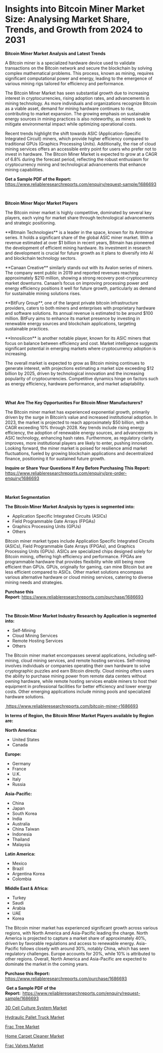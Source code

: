 <p><h1>Insights into Bitcoin Miner Market Size: Analysing Market Share, Trends, and Growth from 2024 to 2031</h1></p><p><strong>Bitcoin Miner Market Analysis and Latest Trends</strong></p>
<p><p>A Bitcoin miner is a specialized hardware device used to validate transactions on the Bitcoin network and secure the blockchain by solving complex mathematical problems. This process, known as mining, requires significant computational power and energy, leading to the emergence of various mining rigs tailored for efficiency and performance. </p><p>The Bitcoin Miner Market has seen substantial growth due to increasing interest in cryptocurrencies, rising adoption rates, and advancements in mining technology. As more individuals and organizations recognize Bitcoin as a viable asset, demand for mining hardware continues to rise, contributing to market expansion. The growing emphasis on sustainable energy sources in mining practices is also noteworthy, as miners seek to mitigate environmental impact while optimizing operational costs.</p><p>Recent trends highlight the shift towards ASIC (Application-Specific Integrated Circuit) miners, which provide higher efficiency compared to traditional GPUs (Graphics Processing Units). Additionally, the rise of cloud mining services offers an accessible entry point for users who prefer not to invest in hardware. The Bitcoin Miner Market is expected to grow at a CAGR of 6.8% during the forecast period, reflecting the robust enthusiasm for cryptocurrency mining and technological advancements that enhance mining capabilities.</p></p>
<p><strong>Get a Sample PDF of the Report:&nbsp;</strong> <a href="https://www.reliableresearchreports.com/enquiry/request-sample/1686693?utm_campaign=3&utm_medium=2&utm_source=Github&utm_content=ia&utm_term=19112024&utm_id=bitcoin-miner">https://www.reliableresearchreports.com/enquiry/request-sample/1686693</a></p>
<p>&nbsp;</p>
<p><strong>Bitcoin Miner Major Market Players</strong></p>
<p><p>The Bitcoin miner market is highly competitive, dominated by several key players, each vying for market share through technological advancements and strategic positioning. </p><p>**Bitmain Technologies** is a leader in the space, known for its Antminer series. It holds a significant share of the global ASIC miner market. With a revenue estimated at over $1 billion in recent years, Bitmain has pioneered the development of efficient mining hardware. Its investment in research and development is crucial for future growth as it plans to diversify into AI and blockchain technology sectors.</p><p>**Canaan Creative** similarly stands out with its Avalon series of miners. The company went public in 2019 and reported revenues reaching approximately $210 million, showing a strong recovery post-cryptocurrency market downturns. Canaan’s focus on improving processing power and energy efficiency positions it well for future growth, particularly as demand for sustainable mining solutions rises.</p><p>**BitFury Group**, one of the largest private bitcoin infrastructure providers, caters to both miners and enterprises with proprietary hardware and software solutions. Its annual revenue is estimated to be around $100 million. BitFury aims to enhance its market presence by investing in renewable energy sources and blockchain applications, targeting sustainable practices.</p><p>**Innosilicon** is another notable player, known for its ASIC miners that focus on balance between efficiency and cost. Market intelligence suggests significant potential in emerging markets where cryptocurrency adoption is increasing.</p><p>The overall market is expected to grow as Bitcoin mining continues to generate interest, with projections estimating a market size exceeding $12 billion by 2025, driven by technological innovation and the increasing popularity of cryptocurrencies. Competitive dynamics hinge on factors such as energy efficiency, hardware performance, and market adaptability.</p></p>
<p>&nbsp;</p>
<p><strong>What Are The Key Opportunities For Bitcoin Miner Manufacturers?</strong></p>
<p><p>The Bitcoin miner market has experienced exponential growth, primarily driven by the surge in Bitcoin’s value and increased institutional adoption. In 2023, the market is projected to reach approximately $50 billion, with a CAGR exceeding 10% through 2028. Key trends include rising energy efficiency, the adoption of renewable energy sources, and advancements in ASIC technology, enhancing hash rates. Furthermore, as regulatory clarity improves, more institutional players are likely to enter, pushing innovation. Looking forward, the miner market is poised for resilience amid market fluctuations, fueled by growing blockchain applications and decentralized finance, positioning it for sustained future growth.</p></p>
<p><strong>Inquire or Share Your Questions If Any Before Purchasing This Report:</strong> <a href="https://www.reliableresearchreports.com/enquiry/pre-order-enquiry/1686693?utm_campaign=3&utm_medium=2&utm_source=Github&utm_content=ia&utm_term=19112024&utm_id=bitcoin-miner">https://www.reliableresearchreports.com/enquiry/pre-order-enquiry/1686693</a></p>
<p>&nbsp;</p>
<p><strong>Market Segmentation</strong></p>
<p><strong>The Bitcoin Miner Market Analysis by types is segmented into:</strong></p>
<p><ul><li>Application Specific Integrated Circuits (ASICs)</li><li>Field Programmable Gate Arrays (FPGAs)</li><li>Graphics Processing Units (GPUs)</li><li>Others</li></ul></p>
<p><p>Bitcoin miner market types include Application Specific Integrated Circuits (ASICs), Field Programmable Gate Arrays (FPGAs), and Graphics Processing Units (GPUs). ASICs are specialized chips designed solely for Bitcoin mining, offering high efficiency and performance. FPGAs are programmable hardware that provides flexibility while still being more efficient than GPUs. GPUs, originally for gaming, can mine Bitcoin but are less efficient compared to ASICs. Other market solutions encompass various alternative hardware or cloud mining services, catering to diverse mining needs and strategies.</p></p>
<p><strong>Purchase this Report:&nbsp;</strong><a href="https://www.reliableresearchreports.com/purchase/1686693?utm_campaign=3&utm_medium=2&utm_source=Github&utm_content=ia&utm_term=19112024&utm_id=bitcoin-miner">https://www.reliableresearchreports.com/purchase/1686693</a></p>
<p>&nbsp;</p>
<p><strong>The Bitcoin Miner Market Industry Research by Application is segmented into:</strong></p>
<p><ul><li>Self-Mining</li><li>Cloud Mining Services</li><li>Remote Hosting Services</li><li>Others</li></ul></p>
<p><p>The Bitcoin miner market encompasses several applications, including self-mining, cloud mining services, and remote hosting services. Self-mining involves individuals or companies operating their own hardware to solve cryptographic puzzles and earn Bitcoin directly. Cloud mining offers users the ability to purchase mining power from remote data centers without owning hardware, while remote hosting services enable miners to host their equipment in professional facilities for better efficiency and lower energy costs. Other emerging applications include mining pools and specialized hardware solutions.</p></p>
<p><a href="https://www.reliableresearchreports.com/bitcoin-miner-r1686693?utm_campaign=3&utm_medium=2&utm_source=Github&utm_content=ia&utm_term=19112024&utm_id=bitcoin-miner">&nbsp;https://www.reliableresearchreports.com/bitcoin-miner-r1686693</a></p>
<p><strong>In terms of Region, the Bitcoin Miner Market Players available by Region are:</strong></p>
<p>
    <p> <strong> North America: </strong>
        <ul>
            <li>United States</li>
            <li>Canada</li>
        </ul>
        </p> 
    <p> <strong> Europe: </strong>
        <ul>
            <li>Germany</li>
            <li>France</li>
            <li>U.K.</li>
            <li>Italy</li>
            <li>Russia</li>
        </ul>
        </p> 
    <p> <strong> Asia-Pacific: </strong>
        <ul>
            <li>China</li>
            <li>Japan</li>
            <li>South Korea</li>
            <li>India</li>
            <li>Australia</li>
            <li>China Taiwan</li>
            <li>Indonesia</li>
            <li>Thailand</li>
            <li>Malaysia</li>
        </ul>
        </p> 
    <p> <strong> Latin America: </strong>
        <ul>
            <li>Mexico</li>
            <li>Brazil</li>
            <li>Argentina Korea</li>
            <li>Colombia</li>
        </ul>
        </p> 
    <p> <strong> Middle East & Africa: </strong>
        <ul>
            <li>Turkey</li>
            <li>Saudi</li>
            <li>Arabia</li>
            <li>UAE</li>
            <li>Korea</li>
        </ul>
    </p>
    </p>
<p><p>The Bitcoin miner market has experienced significant growth across various regions, with North America and Asia-Pacific leading the charge. North America is projected to capture a market share of approximately 40%, driven by favorable regulations and access to renewable energy. Asia-Pacific follows closely with around 30%, notably China, which has seen regulatory challenges. Europe accounts for 20%, while 10% is attributed to other regions. Overall, North America and Asia-Pacific are expected to dominate the market in the coming years.</p></p>
<p><strong>Purchase this Report: </strong><a href="https://www.reliableresearchreports.com/purchase/1686693?utm_campaign=3&utm_medium=2&utm_source=Github&utm_content=ia&utm_term=19112024&utm_id=bitcoin-miner">https://www.reliableresearchreports.com/purchase/1686693</a></p>
<p>&nbsp;<strong>Get a Sample PDF of the Report:&nbsp;&nbsp;</strong><a href="https://www.reliableresearchreports.com/enquiry/request-sample/1686693?utm_campaign=3&utm_medium=2&utm_source=Github&utm_content=ia&utm_term=19112024&utm_id=bitcoin-miner">https://www.reliableresearchreports.com/enquiry/request-sample/1686693</a></p>
<p><strong></strong></p>
<p><p><a href="https://issuu.com/reportprime-2/docs/3d-cell-culture-system-market-size-_12d91b0152a961?utm_campaign=3&utm_medium=2&utm_source=Github&utm_content=ia&utm_term=19112024&utm_id=bitcoin-miner">3D Cell Culture System Market</a></p><p><a href="https://github.com/RunaHaque64/Market-Research-Report-List-1/blob/main/hydraulic-pallet-truck-market.md?utm_campaign=3&utm_medium=2&utm_source=Github&utm_content=ia&utm_term=19112024&utm_id=bitcoin-miner">Hydraulic Pallet Truck Market</a></p><p><a href="https://www.linkedin.com/pulse/evolution-frac-tree-market-key-shifts-from-2024-2031-resarch-mint-gbxge?utm_campaign=3&utm_medium=2&utm_source=Github&utm_content=ia&utm_term=19112024&utm_id=bitcoin-miner">Frac Tree Market</a></p><p><a href="https://github.com/nicoletavirag/Market-Research-Report-List-5/blob/main/home-carpet-cleaner-market.md?utm_campaign=3&utm_medium=2&utm_source=Github&utm_content=ia&utm_term=19112024&utm_id=bitcoin-miner">Home Carpet Cleaner Market</a></p><p><a href="https://www.linkedin.com/pulse/booming-frac-valves-market-sector-analysis-growth-projections-8vy5e?utm_campaign=3&utm_medium=2&utm_source=Github&utm_content=ia&utm_term=19112024&utm_id=bitcoin-miner">Frac Valves Market</a></p></p>